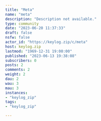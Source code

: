 ```yaml
---
title: "Meta" 
name: "meta"
description: "Description not available."
type: community
date: "2023-06-20 11:37:33"
draft: false
nsfw: false
actor_id: "https://keylog.zip/c/meta"
host: keylog.zip
lastmod: "1969-12-31 19:00:00"
published: "2023-06-13 19:38:08"
subscribers: 0
posts: 2
comments: 2
weight: 2
dau: 2
wau: 3
mau: 3
instances:
- "keylog_zip"
tags: 
- "keylog_zip"

---
```

